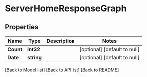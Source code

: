# ServerHomeResponseGraph

## Properties
Name | Type | Description | Notes
------------ | ------------- | ------------- | -------------
**Count** | **int32** |  | [optional] [default to null]
**Date** | **string** |  | [optional] [default to null]

[[Back to Model list]](../README.md#documentation-for-models) [[Back to API list]](../README.md#documentation-for-api-endpoints) [[Back to README]](../README.md)

